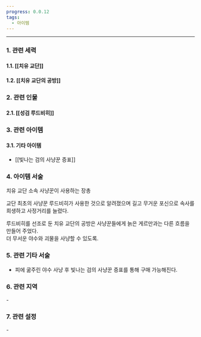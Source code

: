 ```yaml
---
progress: 0.0.12
tags:
  - 아이템
---
```

---
### 1. 관련 세력 
#### 1.1. [[치유 교단]]
#### 1.2. [[치유 교단의 공방]]

### 2. 관련 인물
#### 2.1. [[성검 루드비히]]

### 3. 관련 아이템
#### 3.1. 기타 아이템
- [[빛나는 검의 사냥꾼 증표]]

### 4. 아이템 서술
치유 교단 소속 사냥꾼이 사용하는 장총  
  
교단 최초의 사냥꾼 루드비히가 사용한 것으로 알려졌으며 길고 무거운 포신으로 속사를 희생하고 사정거리를 늘렸다.  
  
루드비히를 선조로 둔 치유 교단의 공방은 사냥꾼들에게 늙은 게르만과는 다른 흐름을 만들어 주었다.  
더 무서운 야수와 괴물을 사냥할 수 있도록.

### 5. 관련 기타 서술
- 피에 굶주린 야수 사냥 후 빛나는 검의 사냥꾼 증표를 통해 구매 가능해진다.

### 6. 관련 지역
\-
### 7. 관련 설정
\-